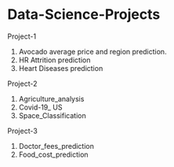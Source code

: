 # Data-Science-Projects
Project-1
1. Avocado average price and region prediction.
2. HR Attrition prediction
3. Heart Diseases prediction

Project-2
1. Agriculture_analysis
2. Covid-19_ US
3. Space_Classification

Project-3
1. Doctor_fees_prediction
2. Food_cost_prediction
